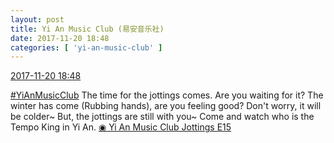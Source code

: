 ```yaml
---
layout: post
title: Yi An Music Club (易安音乐社)
date: 2017-11-20 18:48
categories: [ 'yi-an-music-club' ]
---
```


<div class="weibo-info">
  <a href="https://weibo.com/6094546964/FvZa0mYMn">2017-11-20 18:48</a>
</div>

[#YiAnMusicClub](https://weibo.com/p/100808beae2e3e05b17b64f63ebedca39f19b2/super_index) The time for the jottings comes. Are you waiting for it? The winter has come (Rubbing hands), are you feeling good? Don't worry, it will be colder~ But, the jottings are still with you~ Come and watch who is the Tempo King in Yi An. [◉ Yi An Music Club Jottings E15](https://www.bilibili.com/video/av16515077/)
